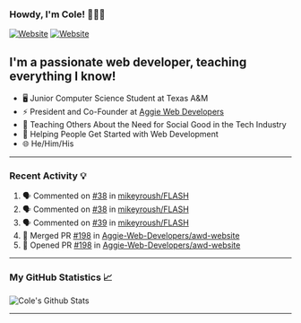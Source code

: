 ### Howdy, I'm Cole! 🤠🏳️‍🌈

[![Website](https://img.shields.io/website?label=aggiedevelopers.com&style=for-the-badge&url=https%3A%2F%2Faggiedevelopers.com)](https://aggiedevelopers.com)
[![Website](https://img.shields.io/website?label=coledc.com&style=for-the-badge&url=https%3A%2F%2Fcoledc.com)](https://coledc.com)

## I'm a passionate web developer, teaching everything I know!

- 🖥️ Junior Computer Science Student at Texas A&M
- ⚡ President and Co-Founder at [Aggie Web Developers](https://www.aggiedevelopers.com)
- 💙 Teaching Others About the Need for Social Good in the Tech Industry
- 🚀 Helping People Get Started with Web Development
- 🌐 He/Him/His

---

### Recent Activity 💡

<!--START_SECTION:activity-->

1. 🗣 Commented on [#38](https://github.com/mikeyroush/FLASH/issues/38) in [mikeyroush/FLASH](https://github.com/mikeyroush/FLASH)
2. 🗣 Commented on [#38](https://github.com/mikeyroush/FLASH/issues/38) in [mikeyroush/FLASH](https://github.com/mikeyroush/FLASH)
3. 🗣 Commented on [#39](https://github.com/mikeyroush/FLASH/issues/39) in [mikeyroush/FLASH](https://github.com/mikeyroush/FLASH)
4. 🎉 Merged PR [#198](https://github.com/Aggie-Web-Developers/awd-website/pull/198) in [Aggie-Web-Developers/awd-website](https://github.com/Aggie-Web-Developers/awd-website)
5. 💪 Opened PR [#198](https://github.com/Aggie-Web-Developers/awd-website/pull/198) in [Aggie-Web-Developers/awd-website](https://github.com/Aggie-Web-Developers/awd-website)
<!--END_SECTION:activity-->

---

### My GitHub Statistics 📈

<img alt="Cole's Github Stats" src="https://github-readme-stats.codestackr.vercel.app/api?username=cdconn00&show_icons=true&hide_border=true&theme=tokyonight&count_private=true" />

---
